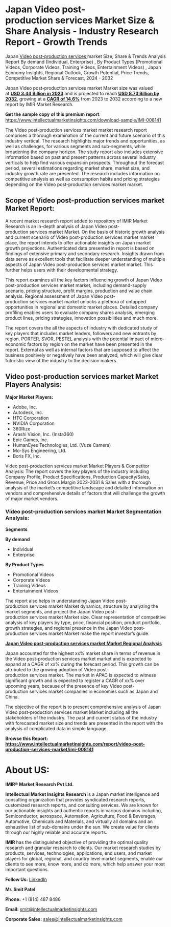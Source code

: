 <h1>Japan Video post-production&nbsp;services Market Size &amp; Share Analysis - Industry Research Report - Growth Trends</h1>
<p>Japan <a href="https://www.intellectualmarketinsights.com/report/video-post-production-services-market/imi-008141">Video post-production&nbsp;services&nbsp;</a>market Size, Share &amp; Trends Analysis Report By demand (Individual, Enterprise) , By Product Types (Promotional Videos, Corporate Videos, Training Videos, Entertainment Videos) , Japan Economy Insights, Regional Outlook, Growth Potential, Price Trends, Competitive Market Share &amp; Forecast, 2024 - 2032</p>
<p>Japan Video post-production&nbsp;services&nbsp;market Market size was valued at&nbsp;<strong><u>USD 3.44 Billion in 2023</u></strong>&nbsp;and is projected to reach&nbsp;<strong><u>USD 8.73 Billion by 2032</u></strong>, growing at a&nbsp;<strong><u>CAGR of 14.6%</u></strong>&nbsp;from 2023 to 2032 according to a new report by IMIR Market Research.</p>
<p>𝐆𝐞𝐭 𝐭𝐡𝐞 𝐬𝐚𝐦𝐩𝐥𝐞 𝐜𝐨𝐩𝐲 𝐨𝐟 𝐭𝐡𝐢𝐬 𝐩𝐫𝐞𝐦𝐢𝐮𝐦 𝐫𝐞𝐩𝐨𝐫𝐭: <a href="https://www.intellectualmarketinsights.com/download-sample/IMI-008141">https://www.intellectualmarketinsights.com/download-sample/IMI-008141</a></p>
<p>The Video post-production&nbsp;services&nbsp;market market research report comprises a thorough examination of the current and future scenario of this industry vertical. The research highlights major trends and opportunities, as well as challenges, for various segments and sub-segments, while broadening the company horizon. The study report also includes extensive information based on past and present patterns across several industry verticals to help find various expansion prospects. Throughout the forecast period, several estimations regarding market share, market size, and industry growth rate are presented. The research includes information on competitive analysis as well as consumption habits and pricing strategies depending on the Video post-production&nbsp;services&nbsp;market market.</p>
<h2>Scope of Video post-production&nbsp;services&nbsp;market Market Report:</h2>
<p>A recent market research report added to repository of IMIR Market Research is an in-depth analysis of Japan Video post-production&nbsp;services&nbsp;market Market. On the basis of historic growth analysis and current scenario of Video post-production&nbsp;services&nbsp;market market place, the report intends to offer actionable insights on Japan market growth projections. Authenticated data presented in report is based on findings of extensive primary and secondary research. Insights drawn from data serve as excellent tools that facilitate deeper understanding of multiple aspects of Japan Video post-production&nbsp;services&nbsp;market market. This further helps users with their developmental strategy.</p>
<p>This report examines all the key factors influencing growth of Japan Video post-production&nbsp;services&nbsp;market market, including demand-supply scenario, pricing structure, profit margins, production and value chain analysis. Regional assessment of Japan Video post-production&nbsp;services&nbsp;market market unlocks a plethora of untapped opportunities in regional and domestic market places. Detailed company profiling enables users to evaluate company shares analysis, emerging product lines, pricing strategies, innovation possibilities and much more.</p>
<p>The report covers the all the aspects of industry with dedicated study of key players that includes market leaders, followers and new entrants by region. PORTER, SVOR, PESTEL analysis with the potential impact of micro-economic factors by region on the market have been presented in the report. External as well as internal factors that are supposed to affect the business positively or negatively have been analyzed, which will give clear futuristic view of the industry to the decision makers.</p>
<h2>Video post-production&nbsp;services&nbsp;market Market Players Analysis:</h2>
<p><strong>Major Market Players:</strong></p>
<ul>
<li>Adobe, Inc.</li>
<li>Autodesk, Inc.</li>
<li>HTC Corporation</li>
<li>NVIDIA Corporation</li>
<li>360Rize</li>
<li>Arashi Vision, Inc. (Insta360)</li>
<li>Epic Games, Inc.</li>
<li>HumanEyes Technologies, Ltd. (Vuze Camera)</li>
<li>Mo-Sys Engineering, Ltd.</li>
<li>Boris FX, Inc.</li>
</ul>
<p>Video post-production&nbsp;services&nbsp;market Market Players &amp; Competitor Analysis: The report covers the key players of the industry including Company Profile, Product Specifications, Production Capacity/Sales, Revenue, Price and Gross Margin 2022-2031 &amp; Sales with a thorough analysis of the market&rsquo;s competitive landscape and detailed information on vendors and comprehensive details of factors that will challenge the growth of major market vendors.</p>
<h3>Video post-production&nbsp;services&nbsp;market Market Segmentation Analysis:</h3>
<p><strong>Segments</strong></p>
<p><strong>By demand</strong></p>
<ul>
<li>Individual</li>
<li>Enterprise</li>
</ul>
<p><strong>By Product Types</strong></p>
<ul>
<li>Promotional Videos</li>
<li>Corporate Videos</li>
<li>Training Videos</li>
<li>Entertainment Videos</li>
</ul>
<p>The report also helps in understanding Japan Video post-production&nbsp;services&nbsp;market Market dynamics, structure by analyzing the market segments, and project the Japan Video post-production&nbsp;services&nbsp;market&nbsp;Market size. Clear representation of competitive analysis of key players by type, price, financial position, product portfolio, growth strategies, and regional presence in the Japan Video post-production&nbsp;services&nbsp;market Market make the report investor&rsquo;s guide.</p>
<p><strong><u>Japan Video post-production&nbsp;services&nbsp;market Market Regional Analysis</u></strong></p>
<p>Japan accounted for the highest xx% market share in terms of revenue in the Video post-production&nbsp;services&nbsp;market market and is expected to expand at a CAGR of xx% during the forecast period. This growth can be attributed to the growing adoption of Video post-production&nbsp;services&nbsp;market. The market in APAC is expected to witness significant growth and is expected to register a CAGR of xx% over upcoming years, because of the presence of key Video post-production&nbsp;services&nbsp;market companies in economies such as Japan and China.</p>
<p>The objective of the report is to present comprehensive analysis of Japan Video post-production&nbsp;services&nbsp;market Market including all the stakeholders of the industry. The past and current status of the industry with forecasted market size and trends are presented in the report with the analysis of complicated data in simple language.</p>
<p><strong>Browse this Report:&nbsp; </strong><a href="https://www.intellectualmarketinsights.com/report/video-post-production-services-market/imi-008141"><strong>https://www.intellectualmarketinsights.com/report/video-post-production-services-market/imi-008141</strong></a></p>
<h1>About US:</h1>
<p><strong>IMIR&reg; Market Research Pvt Ltd.</strong></p>
<p><strong>Intellectual Market Insights Research</strong> is a Japan market intelligence and consulting organization that provides syndicated research reports, customized research reports, and consulting services. We are known for our actionable insights and authentic reports in various domains including, Semiconductor, aerospace, Automation, Agriculture, Food &amp; Beverages, Automotive, Chemicals and Materials, and virtually all domains and an exhaustive list of sub-domains under the sun. We create value for clients through our highly reliable and accurate reports.</p>
<p><strong>IMIR</strong> has the distinguished objective of providing the optimal quality research and granular research to clients. Our market research studies by products, services, technologies, applications, end users, and market players for global, regional, and country level market segments, enable our clients to see more, know more, and do more, which help answer your most important questions.</p>
<p><strong>Follow Us:</strong> <a href="https://www.linkedin.com/company/imir-marketresearch/">LinkedIn</a></p>
<p><strong>Mr. Smit Patel</strong></p>
<p><strong>Phone:</strong> +1 (814) 487 8486</p>
<p><strong>Email:</strong> <a href="mailto:smit@intellectualmarketinsights.com">smit@intellectualmarketinsights.com</a></p>
<p><strong>Corporate Sales:</strong> <a href="mailto:sales@intellectualmarketinsights.com">sales@intellectualmarketinsights.com</a></p>
<p>&nbsp;</p>
<p>&nbsp;</p>
